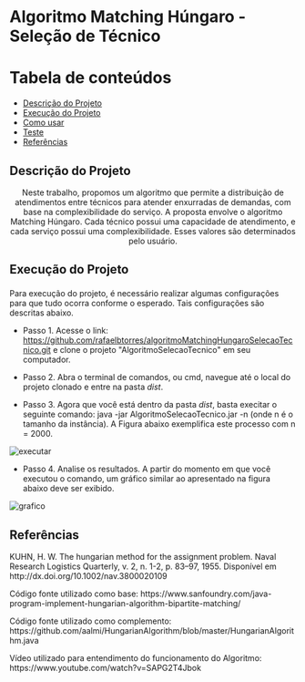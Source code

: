 # Algoritmo Matching Húngaro - Seleção de Técnico

Tabela de conteúdos
=================
<!--ts-->
   * [Descrição do Projeto](#Descrição-do-Projeto)
   * [Execução do Projeto](#execução)
   * [Como usar](#como-usar)
   * [Teste](#teste)
   * [Referências](#referências)
<!--te-->

## Descrição do Projeto

<p align="center"> Neste trabalho, propomos um algoritmo que permite a distribuição de atendimentos entre técnicos para atender enxurradas de demandas, com base na complexibilidade do serviço. A proposta envolve o algoritmo Matching Húngaro. Cada técnico possui uma capacidade de atendimento, e cada serviço possui uma complexibilidade. Esses valores são determinados pelo usuário.

## Execução do Projeto </p>

<p> Para execução do projeto, é necessário realizar algumas configurações para que tudo ocorra conforme o esperado. Tais configurações são descritas abaixo.
  
  * Passo 1. Acesse o link:  https://github.com/rafaelbtorres/algoritmoMatchingHungaroSelecaoTecnico.git e clone o projeto "AlgoritmoSelecaoTecnico"  em seu computador.
  
  * Passo 2. Abra o terminal de comandos, ou cmd, navegue até o local do projeto clonado e entre na pasta *dist*. 
  
  * Passo 3. Agora que você está dentro da pasta *dist*, basta execitar o seguinte comando: java -jar AlgoritmoSelecaoTecnico.jar -n (onde n é o tamanho da instância).
  A Figura abaixo exemplifica este processo com n = 2000. 
  <img alt="executar" title="#Exemplo de execução" src="https://github.com/rafaelbtorres/algoritmoMathingUngaroSelecaoTecnico/blob/master/imgs/executar.png?raw=true" />

  * Passo 4. Analise os resultados. A partir do momento em que você executou o comando, um gráfico similar ao apresentado na figura abaixo deve ser exibido.
  <img alt="grafico" title="#Exemplo de gráfico resultante" src="https://github.com/rafaelbtorres/algoritmoMathingUngaroSelecaoTecnico/blob/master/imgs/analitica2.png?raw=true" />
</p>

## Referências
<p>KUHN, H. W. The hungarian method for the assignment problem. Naval Research Logistics Quarterly, v. 2, n. 1-2, p. 83–97, 1955. Disponível em http://dx.doi.org/10.1002/nav.3800020109</p>

<p>Código fonte utilizado como base: https://www.sanfoundry.com/java-program-implement-hungarian-algorithm-bipartite-matching/ </p>


<p>Código fonte utilizado como complemento: https://github.com/aalmi/HungarianAlgorithm/blob/master/HungarianAlgorithm.java</p>


<p>Vídeo utilizado para entendimento do funcionamento do Algoritmo: https://www.youtube.com/watch?v=SAPG2T4Jbok</p>

